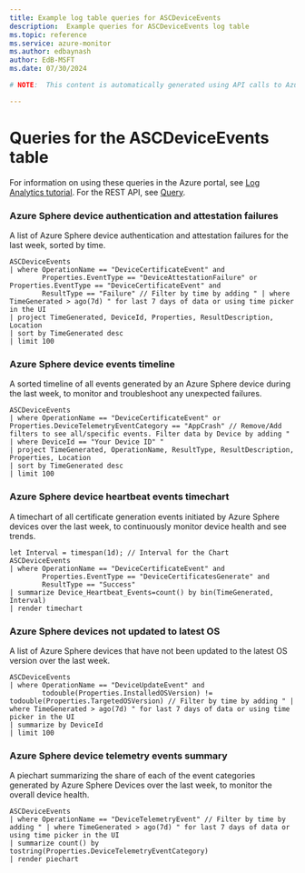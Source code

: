 ```yaml
---
title: Example log table queries for ASCDeviceEvents
description:  Example queries for ASCDeviceEvents log table
ms.topic: reference
ms.service: azure-monitor
ms.author: edbaynash
author: EdB-MSFT
ms.date: 07/30/2024

# NOTE:  This content is automatically generated using API calls to Azure. Any edits made on these files will be overwritten in the next run of the script. 

---
```


# Queries for the ASCDeviceEvents table

For information on using these queries in the Azure portal, see [Log Analytics tutorial](/azure/azure-monitor/logs/log-analytics-tutorial). For the REST API, see [Query](/rest/api/loganalytics/query).


### Azure Sphere device authentication and attestation failures  


A list of Azure Sphere device authentication and attestation failures for the last week, sorted by time.  

```query
ASCDeviceEvents
| where OperationName == "DeviceCertificateEvent" and
        Properties.EventType == "DeviceAttestationFailure" or Properties.EventType == "DeviceCertificateEvent" and
        ResultType == "Failure" // Filter by time by adding " | where TimeGenerated > ago(7d) " for last 7 days of data or using time picker in the UI
| project TimeGenerated, DeviceId, Properties, ResultDescription, Location
| sort by TimeGenerated desc
| limit 100
```



### Azure Sphere device events timeline  


A sorted timeline of all events generated by an Azure Sphere device during the last week, to monitor and troubleshoot any unexpected failures.  

```query
ASCDeviceEvents
| where OperationName == "DeviceCertificateEvent" or Properties.DeviceTelemetryEventCategory == "AppCrash" // Remove/Add filters to see all/specific events. Filter data by Device by adding " | where DeviceId == "Your Device ID" " 
| project TimeGenerated, OperationName, ResultType, ResultDescription, Properties, Location
| sort by TimeGenerated desc
| limit 100
```



### Azure Sphere device heartbeat events timechart  


A timechart of all certificate generation events initiated by Azure Sphere devices over the last week, to continuously monitor device health and see trends.  

```query
let Interval = timespan(1d); // Interval for the Chart 
ASCDeviceEvents
| where OperationName == "DeviceCertificateEvent" and 
        Properties.EventType == "DeviceCertificatesGenerate" and 
        ResultType == "Success"
| summarize Device_Heartbeat_Events=count() by bin(TimeGenerated, Interval)
| render timechart
```



### Azure Sphere devices not updated to latest OS  


A list of Azure Sphere devices that have not been updated to the latest OS version over the last week.  

```query
ASCDeviceEvents
| where OperationName == "DeviceUpdateEvent" and  
        todouble(Properties.InstalledOSVersion) != todouble(Properties.TargetedOSVersion) // Filter by time by adding " | where TimeGenerated > ago(7d) " for last 7 days of data or using time picker in the UI
| summarize by DeviceId
| limit 100

```



### Azure Sphere device telemetry events summary  


A piechart summarizing the share of each of the event categories generated by Azure Sphere Devices over the last week, to monitor the overall device health.  

```query
ASCDeviceEvents
| where OperationName == "DeviceTelemetryEvent" // Filter by time by adding " | where TimeGenerated > ago(7d) " for last 7 days of data or using time picker in the UI
| summarize count() by tostring(Properties.DeviceTelemetryEventCategory)
| render piechart
```

